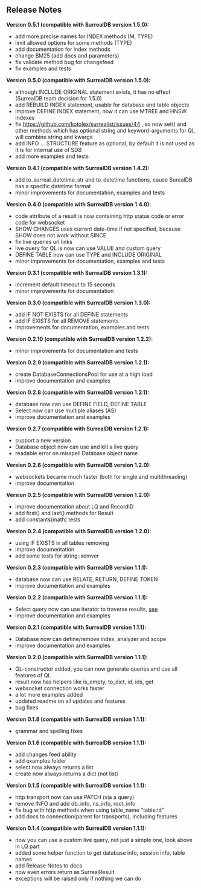 ## Release Notes ##
**Version 0.5.1 (compatible with SurrealDB version 1.5.0):**
- add more precise names for INDEX methods (M, TYPE)
- limit allowed options for some methods (TYPE)
- add documentation for index methods
- change BM25 (add docs and parameters)
- fix validate method bug for changefeed
- fix examples and tests

**Version 0.5.0 (compatible with SurrealDB version 1.5.0):**
- although INCLUDE ORIGINAL statement exists, it has no effect (SurrealDB team decision for 1.5.0)
- add REBUILD INDEX statement, usable for database and table objects
- improve DEFINE INDEX statement, now it can use MTREE and HNSW indexes
- fix https://github.com/kotolex/surrealist/issues/44 , so now set() and other methods which has optional string and 
keyword-arguments for QL will combine string and kwargs
- add INFO ... STRUCTURE feature as optional, by default it is not used as it is for internal use of SDB
- add more examples and tests

**Version 0.4.1 (compatible with SurrealDB version 1.4.2):**
- add to_surreal_datetime_str and to_datetime functions, cause SurealDB has a specific datetime format
- minor improvements for documentation, examples and tests

**Version 0.4.0 (compatible with SurrealDB version 1.4.0):**
- code attribute of a result is now containing http status code or error code for websocket
- SHOW CHANGES uses current date-time if not specified, because SHOW does not work without SINCE
- fix live queries url links
- live query for QL is now can use VALUE and custom query
- DEFINE TABLE now can use TYPE and INCLUDE ORIGINAL
- minor improvements for documentation, examples and tests

**Version 0.3.1 (compatible with SurrealDB version 1.3.1):**
- increment default timeout to 15 seconds
- minor improvements for documentation

**Version 0.3.0 (compatible with SurrealDB version 1.3.0):**
- add IF NOT EXISTS for all DEFINE statements
- add IF EXISTS for all REMOVE statements
- improvements for documentation, examples and tests

**Version 0.2.10 (compatible with SurrealDB version 1.2.2):**

- minor improvements for documentation and tests

**Version 0.2.9 (compatible with SurrealDB version 1.2.1):**

- create DatabaseConnectionsPool for use at a high load
- improve documentation and examples

**Version 0.2.8 (compatible with SurrealDB version 1.2.1):**

- database now can use DEFINE FIELD, DEFINE TABLE
- Select now can use multiple aliases (AS)
- improve documentation and examples

**Version 0.2.7 (compatible with SurrealDB version 1.2.1):**

- support a new version
- Database object now can use and kill a live query
- readable error on misspell Database object name

**Version 0.2.6 (compatible with SurrealDB version 1.2.0):**

- websockets became much faster (both for single and multithreading)
- improve documentation

**Version 0.2.5 (compatible with SurrealDB version 1.2.0):**

- improve documentation about LQ and RecordID
- add first() and last() methods for Result
- add constants(math) tests

**Version 0.2.4 (compatible with SurrealDB version 1.2.0):**

- using IF EXISTS in all tables removing
- improve documentation
- add some tests for string::semver

**Version 0.2.3 (compatible with SurrealDB version 1.1.1):**

- database now can use RELATE, RETURN, DEFINE TOKEN
- improve documentation and examples

**Version 0.2.2 (compatible with SurrealDB version 1.1.1):**

- Select query now can use iterator to traverse
  results, [see ](https://github.com/kotolex/surrealist/tree/master?tab=readme-ov-file#iteration-on-select)
- improve documentation and examples

**Version 0.2.1 (compatible with SurrealDB version 1.1.1):**

- Database now can define/remove index, analyzer and scope
- improve documentation and examples

**Version 0.2.0 (compatible with SurrealDB version 1.1.1):**

- QL-constructor added, you can now generate queries and use all features of QL
- result now has helpers like is_empty, to_dict, id, ids, get
- websocket connection works faster
- a lot more examples added
- updated readme on all updates and features
- bug fixes

**Version 0.1.8 (compatible with SurrealDB version 1.1.1):**

- grammar and spelling fixes

**Version 0.1.6 (compatible with SurrealDB version 1.1.1):**

- add changes feed ability
- add examples folder
- select now always returns a list
- create now always returns a dict (not list)

**Version 0.1.5 (compatible with SurrealDB version 1.1.1):**

- http transport now can use PATCH (via a query)
- remove INFO and add db_info, ns_info, root_info
- fix bug with http methods when using table_name "table:id"
- add docs to connection(parent for transports), including features

**Version 0.1.4 (compatible with SurrealDB version 1.1.1):**

- now you can use a custom live query, not just a simple one, look above in LQ part
- added some helper function to get database info, session info, table names
- add Release Notes to docs
- now even errors return as SurrealResult
- exceptions will be raised only if nothing we can do